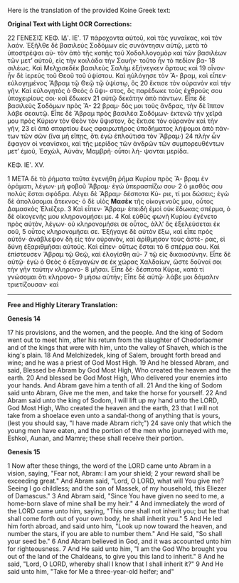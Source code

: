 Here is the translation of the provided Koine Greek text:

**Original Text with Light OCR Corrections:**

22 ΓΕΝΕΣΙΣ ΚΕΦ. ΙΔʹ. ΙΕʹ.
17 πάροχοντα αὐτοῦ, καὶ τὰς γυναῖκας, καὶ τὸν λαόν. Ἐξῆλθε δὲ
    βασιλεὺς Σοδόμων εἰς συνάντησιν αὐτῷ, μετὰ τὸ ὑποστρέψαι αὐ-
    τὸν ἀπὸ τῆς κοπῆς τοῦ Χοδολλογομὸρ καὶ τῶν βασιλέων τῶν
    μετ’ αὐτοῦ, εἰς τὴν κοιλάδα τὴν Σαυήν· τοῦτο ἦν τὸ πεδίον βα-
18 σιλέως. Καὶ Μελχισεδὲκ βασιλεὺς Σαλὴμ ἐξήνεγκεν ἄρτους καὶ
19 οἶνον· ἦν δὲ ἱερεὺς τοῦ Θεοῦ τοῦ ὑψίστου. Καὶ ηὐλόγησε τὸν Ἄ-
    βραμ, καὶ εἶπεν· εὐλογημένος Ἄβραμ τῷ Θεῷ τῷ ὑψίστῳ, ὃς
20 ἔκτισε τὸν οὐρανὸν καὶ τὴν γῆν. Καὶ εὐλογητὸς ὁ Θεὸς ὁ ὕψι-
    στος, ὃς παρέδωκε τοὺς ἐχθρούς σου ὑποχειρίους σοι· καὶ ἔδωκεν
21 αὐτῷ δεκάτην ἀπὸ πάντων. Εἶπε δὲ βασιλεὺς Σοδόμων πρὸς Ἄ-
22 βραμ· δὸς μοι τοὺς ἄνδρας, τὴν δὲ ἵππον λάβε σεαυτῷ. Εἶπε
    δὲ Ἄβραμ πρὸς βασιλέα Σοδόμων· ἐκτενῶ τὴν χεῖρά μου πρὸς
    Κύριον τὸν Θεὸν τὸν ὕψιστον, ὃς ἔκτισε τὸν οὐρανὸν καὶ τὴν γῆν,
23 εἰ ἀπὸ σπαρτίου ἕως σφαιρωτῆρος ὑποδήματος λήψομαι ἀπὸ πάν-
    των τῶν σῶν (ἵνα μὴ εἴπῃς, ὅτι ἐγὼ ἐπλούτισα τὸν Ἄβραμ·)
24 πλὴν ὧν ἔφαγον οἱ νεανίσκοι, καὶ τῆς μερίδος τῶν ἀνδρῶν τῶν
    συμπορευθέντων μετ’ ἐμοῦ, Ἐσχὼλ, Αὐνὰν, Μαμβρῆ· οὗτοι λή-
    ψονται μερίδα.

ΚΕΦ. ΙΕʹ. XV.

1 ΜΕΤΑ δὲ τὰ ῥήματα ταῦτα ἐγενήθη ῥῆμα Κυρίου πρὸς Ἄ-
    βραμ ἐν ὁράματι, λέγων· μὴ φοβοῦ Ἄβραμ· ἐγὼ ὑπερασπίζω σου·
2 ὁ μισθός σου πολὺς ἔσται σφόδρα. Λέγει δὲ Ἄβραμ· δέσποτα Κύ-
    ριε, τί μοι δώσεις; ἐγὼ δὲ ἀπολύσομαι ἄτεκνος· ὁ δὲ υἱὸς **Μασὲκ**
    τῆς οἰκογενοῦς μου, οὗτος Δαμασκὸς Ἐλιέζερ.
3 Καὶ εἶπεν· Ἄβραμ· ἐπειδὴ ἐμοὶ οὐκ ἔδωκας σπέρμα, ὁ δὲ οἰκογενής μου
    κληρονομήσει με.
4 Καὶ εὐθὺς φωνὴ Κυρίου ἐγένετο πρὸς αὐτὸν,
    λέγων· οὐ κληρονομήσει σε οὗτος, ἀλλ’ ὃς ἐξελεύσεται ἐκ σοῦ,
5 οὗτος κληρονομήσει σε. Ἐξήγαγε δὲ αὐτὸν ἔξω, καὶ εἶπε πρὸς
    αὐτόν· ἀνάβλεψον δὴ εἰς τὸν οὐρανὸν, καὶ ἀρίθμησον τοὺς ἀστέ-
    ρας, εἰ δύνη ἐξαριθμῆσαι αὐτούς. Καὶ εἶπεν· οὕτως ἔσται τὸ
6 σπέρμα σου. Καὶ ἐπίστευσεν Ἄβραμ τῷ Θεῷ, καὶ ἐλογίσθη αὐ-
7 τῷ εἰς δικαιοσύνην. Εἶπε δὲ αὐτῷ· ἐγὼ ὁ Θεὸς ὁ ἐξαγαγὼν σε
    ἐκ χώρας Χαλδαίων, ὥστε δοῦναί σοι τὴν γῆν ταύτην κληρονο-
8 μῆσαι. Εἶπε δέ· δέσποτα Κύριε, κατὰ τί γνώσομαι ὅτι κληρονο-
9 μήσω αὐτήν; Εἶπε δὲ αὐτῷ· λάβε μοι δάμαλιν τριετίζουσαν· καὶ

---

**Free and Highly Literary Translation:**

**Genesis 14**

17 his provisions, and the women, and the people. And the king of Sodom
    went out to meet him, after his return from the slaughter of Chedorlaomer
    and of the kings that were with him, unto the valley of Shaveh,
    which is the king's plain.
18 And Melchizedek, king of Salem, brought forth bread and wine;
    and he was a priest of God Most High.
19 And he blessed Abram, and said, Blessed be Abram by God Most High,
    Who created the heaven and the earth.
20 And blessed be God Most High, Who delivered your enemies into your hands.
    And Abram gave him a tenth of all.
21 And the king of Sodom said unto Abram, Give me the men,
    and take the horse for yourself.
22 And Abram said unto the king of Sodom, I will lift up my hand
    unto the LORD, God Most High, Who created the heaven and the earth,
23 that I will not take from a shoelace even unto a sandal-thong of anything that is yours,
    (lest you should say, "I have made Abram rich;")
24 save only that which the young men have eaten,
    and the portion of the men who journeyed with me,
    Eshkol, Aunan, and Mamre; these shall receive their portion.

**Genesis 15**

1 Now after these things, the word of the LORD came unto Abram in a vision, saying,
    "Fear not, Abram: I am your shield;
2 your reward shall be exceeding great." And Abram said,
    "Lord, O LORD, what will You give me? Seeing I go childless;
    and the son of Massek, of my household, this Eliezer of Damascus."
3 And Abram said, "Since You have given no seed to me,
    a home-born slave of mine shall be my heir."
4 And immediately the word of the LORD came unto him, saying,
    "This one shall not inherit you; but he that shall come forth out of your own body,
    he shall inherit you."
5 And He led him forth abroad, and said unto him,
    "Look up now toward the heaven, and number the stars,
    if you are able to number them." And He said, "So shall your seed be."
6 And Abram believed in God, and it was accounted unto him for righteousness.
7 And He said unto him, "I am the God Who brought you out of the land of the Chaldeans,
    to give you this land to inherit."
8 And he said, "Lord, O LORD, whereby shall I know that I shall inherit it?"
9 And He said unto him, "Take for Me a three-year-old heifer; and"